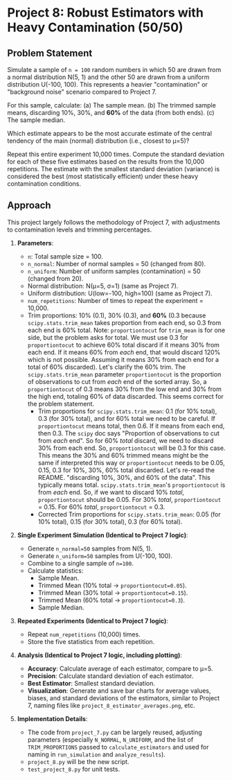 # Project 8: Robust Estimators with Heavy Contamination (50/50)

## Problem Statement

Simulate a sample of `n = 100` random numbers in which 50 are drawn from a normal distribution N(5, 1) and the other 50 are drawn from a uniform distribution U(-100, 100). This represents a heavier "contamination" or "background noise" scenario compared to Project 7.

For this sample, calculate:
(a) The sample mean.
(b) The trimmed sample means, discarding 10%, 30%, and **60%** of the data (from both ends).
(c) The sample median.

Which estimate appears to be the most accurate estimate of the central tendency of the main (normal) distribution (i.e., closest to μ=5)?

Repeat this entire experiment 10,000 times. Compute the standard deviation for each of these five estimates based on the results from the 10,000 repetitions. The estimate with the smallest standard deviation (variance) is considered the best (most statistically efficient) under these heavy contamination conditions.

## Approach

This project largely follows the methodology of Project 7, with adjustments to contamination levels and trimming percentages.

1.  **Parameters**:
    *   `n`: Total sample size = 100.
    *   `n_normal`: Number of normal samples = 50 (changed from 80).
    *   `n_uniform`: Number of uniform samples (contamination) = 50 (changed from 20).
    *   Normal distribution: N(μ=5, σ=1) (same as Project 7).
    *   Uniform distribution: U(low=-100, high=100) (same as Project 7).
    *   `num_repetitions`: Number of times to repeat the experiment = 10,000.
    *   Trim proportions: 10% (0.1), 30% (0.3), and **60%** (0.3 because `scipy.stats.trim_mean` takes proportion from each end, so 0.3 from each end is 60% total. Note: `proportiontocut` for `trim_mean` is for one side, but the problem asks for total. We must use 0.3 for `proportiontocut` to achieve 60% total discard if it means 30% from each end. If it means 60% from *each* end, that would discard 120% which is not possible. Assuming it means 30% from each end for a total of 60% discarded). Let's clarify the 60% trim. The `scipy.stats.trim_mean` parameter `proportiontocut` is the proportion of observations to cut from *each* end of the sorted array. So, a `proportiontocut` of 0.3 means 30% from the low end and 30% from the high end, totaling 60% of data discarded. This seems correct for the problem statement.
        *   Trim proportions for `scipy.stats.trim_mean`: 0.1 (for 10% total), 0.3 (for 30% total), and for 60% total we need to be careful. If `proportiontocut` means total, then 0.6. If it means from each end, then 0.3. The `scipy` doc says "Proportion of observations to cut from *each* end". So for 60% *total* discard, we need to discard 30% from each end. So, `proportiontocut` will be 0.3 for this case. This means the 30% and 60% trimmed means might be the same if interpreted this way or `proportiontocut` needs to be 0.05, 0.15, 0.3 for 10%, 30%, 60% total discarded. Let's re-read the README. "discarding 10%, 30%, and 60% of the data". This typically means total. `scipy.stats.trim_mean`'s `proportiontocut` is from *each* end. So, if we want to discard 10% *total*, `proportiontocut` should be 0.05. For 30% *total*, `proportiontocut` = 0.15. For 60% *total*, `proportiontocut` = 0.3.
        *   Corrected Trim proportions for `scipy.stats.trim_mean`: 0.05 (for 10% total), 0.15 (for 30% total), 0.3 (for 60% total).

2.  **Single Experiment Simulation (Identical to Project 7 logic)**:
    *   Generate `n_normal=50` samples from N(5, 1).
    *   Generate `n_uniform=50` samples from U(-100, 100).
    *   Combine to a single sample of `n=100`.
    *   Calculate statistics:
        *   Sample Mean.
        *   Trimmed Mean (10% total -> `proportiontocut=0.05`).
        *   Trimmed Mean (30% total -> `proportiontocut=0.15`).
        *   Trimmed Mean (60% total -> `proportiontocut=0.3`).
        *   Sample Median.

3.  **Repeated Experiments (Identical to Project 7 logic)**:
    *   Repeat `num_repetitions` (10,000) times.
    *   Store the five statistics from each repetition.

4.  **Analysis (Identical to Project 7 logic, including plotting)**:
    *   **Accuracy**: Calculate average of each estimator, compare to μ=5.
    *   **Precision**: Calculate standard deviation of each estimator.
    *   **Best Estimator**: Smallest standard deviation.
    *   **Visualization**: Generate and save bar charts for average values, biases, and standard deviations of the estimators, similar to Project 7, naming files like `project_8_estimator_averages.png`, etc.

5.  **Implementation Details**:
    *   The code from `project_7.py` can be largely reused, adjusting parameters (especially `N_NORMAL`, `N_UNIFORM`, and the list of `TRIM_PROPORTIONS` passed to `calculate_estimators` and used for naming in `run_simulation` and `analyze_results`).
    *   `project_8.py` will be the new script.
    *   `test_project_8.py` for unit tests. 